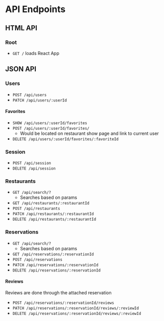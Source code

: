 # API Endpoints

## HTML API

### Root
  - `GET /` loads React App


## JSON API

### Users
  - `POST /api/users`
  - `PATCH /api/users/:userId`

#### Favorites
  - `SHOW /api/users/:userId/favorites`
  - `POST /api/users/:userId/favorites/`
      - Would be located on restaurant show page and link to current user
  - `DELETE /api/users/:userId/favorites/:favoriteId`

### Session
 - `POST /api/session`
 - `DELETE /api/session`

### Restaurants
  - `GET /api/search/?`
      - Searches based on params
  - `GET /api/restaurants/:restaurantId`
  - `POST /api/restaurants`
  - `PATCH /api/restaurants/:restaurantId`
  - `DELETE /api/restaurants/:restaurantId`

### Reservations
  - `GET /api/search/?`
      - Searches based on params
  - `GET /api/reservations/:reservationId`
  - `POST /api/reservations`
  - `PATCH /api/reservations/:reservationId`
  - `DELETE /api/reservations/:reservationId`

#### Reviews
  Reviews are done through the attached reservation
  - `POST /api/reservations/:reservationId/reviews`
  - `PATCH /api/reservations/:reservationId/reviews/:reviewId`
  - `DELETE /api/reservations/:reservationId/reviews/:reviewId`

